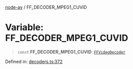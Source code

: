[node-av](../globals.md) / FF\_DECODER\_MPEG1\_CUVID

# Variable: FF\_DECODER\_MPEG1\_CUVID

> `const` **FF\_DECODER\_MPEG1\_CUVID**: [`FFVideoDecoder`](../type-aliases/FFVideoDecoder.md)

Defined in: [decoders.ts:372](https://github.com/seydx/av/blob/f8631fc881b394300b1479f511d55cf1c370a87f/src/constants/decoders.ts#L372)
